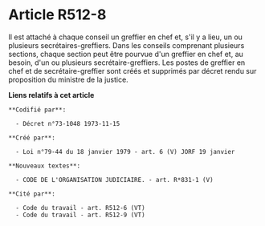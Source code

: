 # Article R512-8

Il est attaché à chaque conseil un greffier en chef et, s'il y a lieu, un ou plusieurs secrétaires-greffiers. Dans les
conseils comprenant plusieurs sections, chaque section peut être pourvue d'un greffier en chef et, au besoin, d'un ou
plusieurs secrétaire-greffiers. Les postes de greffier en chef et de secrétaire-greffier sont créés et supprimés par décret
rendu sur proposition du ministre de la justice.

**Liens relatifs à cet article**

	**Codifié par**:

	  - Décret n°73-1048 1973-11-15

	**Créé par**:

	  - Loi n°79-44 du 18 janvier 1979 - art. 6 (V) JORF 19 janvier

	**Nouveaux textes**:

	  - CODE DE L'ORGANISATION JUDICIAIRE. - art. R*831-1 (V)

	**Cité par**:

	  - Code du travail - art. R512-6 (VT)
	  - Code du travail - art. R512-9 (VT)
